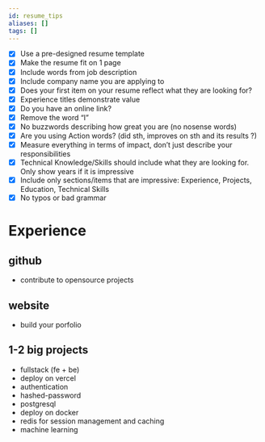 ```yaml
---
id: resume_tips
aliases: []
tags: []
---
```


- [x]  Use a pre-designed resume template
- [x]  Make the resume fit on 1 page 
- [x]  Include words from job description
- [x] Include company name you are applying to
- [x]  Does your first item on your resume reflect what they are looking for?
- [x]  Experience titles demonstrate value
- [x]  Do you have an online link?
- [x]  Remove the word “I”
- [x]  No buzzwords describing how great you are (no nosense words)
- [x]  Are you using Action words? (did sth, improves on sth and its results ?)
- [x]  Measure everything in terms of impact, don’t just describe your responsibilities
- [x]  Technical Knowledge/Skills should include what they are looking for. Only show years if it is impressive
- [x] Include only sections/items that are impressive: Experience, Projects, Education, Technical Skills
- [x] No typos or bad grammar

# Experience
## github
- contribute to opensource projects
## website
- build your porfolio
## 1-2 big projects
- fullstack (fe + be)
- deploy on vercel
- authentication
- hashed-password 
- postgresql
- deploy on docker 
- redis for session management and caching
- machine learning

